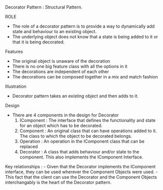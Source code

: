 Decorator Pattern : Structural Pattern.

ROLE
- The role of a decorator pattern is to provide a way to dynamically add state and behaviour to an existing object.
- The underlying object does not know that a state is being added to it or that it is being decorated.

Features
- The original object is unaware of the decoration
- There is no one big feature class with all the options in it
- The decorations are independent of each other
- The decorations can be composed together in a mix and match fashion

Illustration
- Decorator pattern takes an existing object and then adds to it.

Design
- There are 4 components in the design for Decorator
    1. IComponent : The interface that defines the functionality and state for an object which has to be decorated.
    2. Component : An original class that can have operations added to it. The class to which the object to be decorated belongs.
    3. Operation : An operation in the IComponent class that can be replaced
    4. Decorator : A class that adds behaviour and/or state to the component. This also implements the IComponent Interface.

Key relationships : 
    - Given that the Decorator implements the IComponent interface, they can be used wherever the Component Objects were used.
        - This fact that the client can use the Decorator and the Component Objects interchangably is the heart of the Decorator pattern.
    